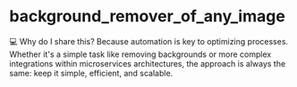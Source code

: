 # background_remover_of_any_image
💻 Why do I share this? Because automation is key to optimizing processes. Whether it's a simple task like removing backgrounds or more complex integrations within microservices architectures, the approach is always the same: keep it simple, efficient, and scalable.

